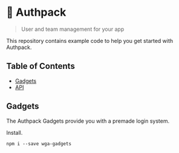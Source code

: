 # 🏇 Authpack

> User and team management for your app

This repository contains example code to help you get started with Authpack.

## Table of Contents

- [Gadgets](#gadgets)
- [API](#api)

## Gadgets

The Authpack Gadgets provide you with a premade login system.

Install.

```shell
npm i --save wga-gadgets
```
